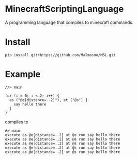 # MinecraftScriptingLanguage
A programming language that compiles to minecraft commands.

# Install
```
pip install git+https://github.com/Malmosmo/MSL.git
```

# Example
```
//> main

for (i = 0; i < 2; i++) {
  as ("@e[distance=..2]"), at ("@s") {
    say hello there
  }
}

```
compiles to
```
#> main
execute as @e[distance=..2] at @s run say hello there
execute as @e[distance=..2] at @s run say hello there
execute as @e[distance=..2] at @s run say hello there
execute as @e[distance=..2] at @s run say hello there
execute as @e[distance=..2] at @s run say hello there
```
